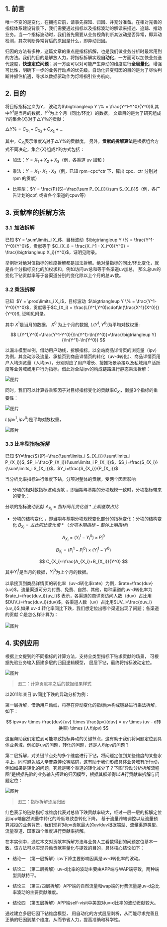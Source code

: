 ## 1. 前言

唯一不变的是变化，在拥抱它前，请事先探知、归因、并充分准备。在相对完善的指标体系建设背景下，我们需要通过指标以及指标波动的解读来描述、追踪、推动业务。当一个指标波动时，我们首先需要从业务视角判断其波动是否异常，即异动检测，其次判断异常背后的原因是什么，即异动归因。

归因的方法有多种，这篇文章的重点是指标拆解，也是我们做业务分析时最常用到的方法。我们的目的是解放人力，将指标拆解实现**自动化**，一方面可以加快业务迭代速度，**快速定位问题**；另一方面可以对可能产生异动的维度进行**全局量化**，增强可比性，明确下一步的业务行动点的优先级。自动化异变归因的目的是为了尽快判断并抓住机遇，寻求以数据驱动作为灯塔指引业务航向。

## 2. 目的

将目标指标定义为$Y$， 波动为$\bigtriangleup Y \% = \frac{Y^1-Y^0}{Y^0}$,其中$Y^1$是当月的数据，$Y^0$为上个月（同比/环比）的数据。 文章目的是为了研究组成$Y$的集合$\{X\}$对于$\bigtriangleup Y \%$的贡献：

$\bigtriangleup Y \% = C_{X_1} + C_{X_2} + C_{X_3} + ...$

其中，$C_{X_i}$表示维度$X_i$对于$\bigtriangleup Y \%$的贡献度。 另外，**贡献的拆解算法**是根据组合方式不同决定，集合$\{X\}$组成$Y$的方式包括：

- 加法：$Y = X_1 + X_2 + X_3$（例，各渠道 uv 加和 ）

- 乘法：$Y = X_1 \cdot X_2 \cdot X_3$（例，已知 rpm=cpc*ctr 下，算出 cpc、ctr 分别对 rpm 的贡献）

- 比率型：$Y = \frac{P}{S}=\frac{\sum P_{X_i}}{\sum S_{X_i}}$（例，各广告计划的cpf, 或者各个渠道的cpuv等）

## 3. 贡献率的拆解方法

### 3.1  加法拆解

已知 $Y = \sum\limits_i X_i$，目标波动  $\bigtriangleup Y \% = \frac{Y^1-Y^0}{Y^0}$，贡献等于 $C_{X_i} = \frac{X_i^1 - X_i^0}{Y^0} = \frac{\bigtriangleup X_i}{Y^0}$，证明见附录。

举例针对绝对值指标的维度拆解都是加法拆解。绝对量指标的同比/环比变化，就是各个分指标变化的加权求和，例如访问uv总和等于各渠道uv加总， 那么总uv的变化下钻贡献率等于各渠道分别的变化除以上个月的总uv数。

### 3.2 乘法拆解



已知  $Y = \prod\limits_i X_i$，目标波动  $\bigtriangleup Y \% = \frac{Y^1-Y^0}{Y^0}$，贡献等于$C_{X_i} = \frac{L(Y^1,Y^0)\cdot\ln(\frac{X^1}{X^0})}{Y^0}$, 证明见附录。

其中 $X^1$是当月的数据， $X^0$ 为上个月的数据, $L(Y^1,Y^0)$为平均对数权重: 



$$
L(Y^1,Y^0)=\frac{Y^1-Y^0}{\ln(Y^1)-\ln(Y^0)}=\frac{\bigtriangleup Y}{\ln(Y^1)-\ln(Y^0)}
$$



以漏斗模型举例，借助用户动线，拆解指标。以全站商品详情页的浏览量（ipv）为例，其变动涉及流量、承接页到商品详情页的转化（uv-d转化）、商品详情页用户人均浏览量（人均pv），分别对应了用户增长、搜推场景承接以及私域用户活跃度等业务域或用户行为指标。借此对全站ipv的构成链路进行静态乘法拆解： 

![图片](https://mmbiz.qpic.cn/mmbiz_png/Z6bicxIx5naJib9YXogjVkglCgcPpx1l2EvpOkUjZzWzW8zJwCnNlsfBouibulN6A269h5G3s3hYmND970vTribRfg/640?wx_fmt=png&tp=webp&wxfrom=5&wx_lazy=1&wx_co=1)

同时，我们可以计算各乘积因子对目标指标变化的贡献率$C_{X_i}$，衡量3个指标的重要性：

![图片](https://mmbiz.qpic.cn/mmbiz_png/Z6bicxIx5naJib9YXogjVkglCgcPpx1l2Eic5eicHqiapcw8NyYR2z08Xu0iasdD9dmvUY8jvREv8qKcfxW9bxAU3zXA/640?wx_fmt=png&tp=webp&wxfrom=5&wx_lazy=1&wx_co=1)

$L(ipv^1, ipv^0)$是平均对数权重，

![图片](https://mmbiz.qpic.cn/mmbiz_png/Z6bicxIx5naJib9YXogjVkglCgcPpx1l2EN5SF7swSTkc0v5nDV1DXIru4rX0AJBKP6CBfA0ADiaMtmSRzXcQ3zvQ/640?wx_fmt=png&tp=webp&wxfrom=5&wx_lazy=1&wx_co=1)



### 3.3 比率型指标拆解

已知 $Y=\frac{S}{P}=\frac{\sum\limits_i S_{X_i}}{\sum\limits_i P_{X_i}}$, $P_i=\frac{P_{X_i}}{\sum\limits_i P_{X_i}}$，$S_i=\frac{S_{X_i}}{\sum\limits_i S_{X_i}}$，$Y_i=\frac{S_{X_i}}{P_{X_i}}$

当分析比率指标进行维度下钻，分项对整体的贡献，受两个因素影响

- 分项的相对数指标波动贡献 ，即当期与基期的分项规模一致时，分项指标带来的变化：

分项的指标波动贡献 $A_{X_i} = 指标同比变化值 * 上期基数占比$

- 分项的结构变化 ，即当期与基期分项规模变化部分的指标变化：分项的结构变化 $B_{X_i}= 占比同比变化值 * （分项本期指标 - 整体上期指标 ）$



$$
A_{X_i}={(Y_i^1-Y_i^0)} \times {P_i^0} 
$$

$$
B_{X_i}={(P_i^1-P_i^0)} \times {(Y_i^1-Y^0)}
$$

$$
C_{X_i}=\frac{A_{X_i}+B_{X_i}}{Y^0}
$$



其中$Y_i^1$是当月的数据，$Y_i^0$为上个月的数据。



以承接页到商品详情页的转化率（uv-d转化率rate）为例，$rate=\frac{duv}{uv}$，流量渠道可分为付费、免费、自然、其他，每种渠道的uv-d转化率为 $rate_i=\frac{duv_i}{uv_i}$ 表示，各渠道的商详页访问人数（duv）占比用 $DUV_i=\frac{duv_i}{duv}$，各渠道人数（uv）占比用$UV_i=\frac{duv_i}{uv_i}$,如果 uv-d 转化率同比下跌，我们想定位出哪个渠道出现了问题；各渠道的贡献 $C_i$是怎么样计算为：

![图片](https://mmbiz.qpic.cn/mmbiz_png/Z6bicxIx5naJib9YXogjVkglCgcPpx1l2ERI4q62vZgdicWbEIJLG8F1geDgEE0n6sk3VTXIXln55xrNVWcWGyuSg/640?wx_fmt=png&tp=webp&wxfrom=5&wx_lazy=1&wx_co=1)

## 

## 4. 实例应用

根据上文提到的不同指标的计算方法，支持全类型指标下钻求贡献的场景， 可根据先验业务输入搭建多层的归因逻辑模型， 层层下钻，最终将指标波动定位。

![图片](https://mmbiz.qpic.cn/mmbiz_png/Z6bicxIx5naJib9YXogjVkglCgcPpx1l2Eb455UZFDwKoQicBkIUmowCCtoTpRMXQQthVvGMem1kkY9RFASgvMlYA/640?wx_fmt=png&tp=webp&wxfrom=5&wx_lazy=1&wx_co=1)

>  图二：计算贡献率之后的数据结果样式



以2011年某日ipv同比下跌的异动分析为例：



第一层拆解，借助用户动线，将存在异动变化的指标ipv构成链路进行乘法拆解，如下：

$$
ipv=uv \times \frac{duv}{uv} \times \frac{ipv}{duv} = uv \times (uv - d转换率) \times (人均ipv)
$$



这里帮助我们定位到可能导致指标异动的关键节点，这有助于我们将问题定位到具体业务域，例如是uv的问题，转化的问题，还是人均ipv的问题？  



第二层拆解，对关键节点处的多个维度进行下钻，将问题定位到某些维度的某些水平上，同时避免陷入辛普森悖论等陷阱，这有助于我们形成具体业务域有所行动， 例如如果是转化的问题，究竟是哪个渠道的转化减少了？下图“异动分析拆解流程图”是根据先验的业务输入搭建的归因模型，根据其框架得以进行贡献率拆解与问题定位：

![图片](https://mmbiz.qpic.cn/mmbiz_png/Z6bicxIx5naJib9YXogjVkglCgcPpx1l2EnyGRThzZRjYcutIPvD6aVXfAElpLBfhibVBk9QCaC2q9ibwqwoVic1wsg/640?wx_fmt=png&tp=webp&wxfrom=5&wx_lazy=1&wx_co=1)

> 图三：指标拆解逐层归因

红色表示的链路指标或维度代表对总值下跌贡献率较大，经过一层一层的拆解定位到app端自然流量中转化的降低导致总转化下降。 基于流量跨端调控以及流量预算减投的业务背景，我们现将对ipv贡献最大的uv/duv根据端型、流量渠道类型、流量渠道、国家四个维度进行贡献率拆解。



在本实例中，通过本文对贡献率拆解方法与业务人工看数得到的问题定位基本一致，该方法可以实现异动贡献率量化与提效的目的，具体核心结论如下：

- 结论一 （第一层拆解）ipv下降主要影响因素是uv-d转化率的波动。 

- 结论二 （第二层拆解）uv-d比率的波动主要由APP端与WAP端导致，两种端型贡献持平。 

- 结论三 （第三/四层拆解）APP端的自然流量和wap端的付费流量是uv-d总比率波动的主要贡献维度。

- 结论四 （第五层拆解）APP端self-visit中美国对uv-d比率的波动贡献较大。

通过建立多层归因下钻维度模型， 用自动化的方式层层剥析，从而能尽求完善且正确的归因到某个维度，从而节省人力，提高准确和科学性。
